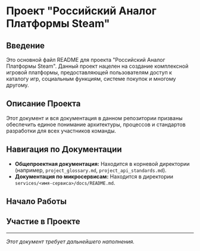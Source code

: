 # Проект "Российский Аналог Платформы Steam"

## Введение

Это основной файл README для проекта "Российский Аналог Платформы Steam".
Данный проект нацелен на создание комплексной игровой платформы, предоставляющей пользователям доступ к каталогу игр, социальным функциям, системе покупок и многому другому.

## Описание Проекта

<!-- TODO: Добавить более детальное описание проекта, его цели и задачи. -->
<!-- Можно использовать информацию из 'project_docs/old_docs/Описание проекта.txt' -->

Этот документ и вся документация в данном репозитории призваны обеспечить единое понимание архитектуры, процессов и стандартов разработки для всех участников команды.

## Навигация по Документации

*   **Общепроектная документация:** Находится в корневой директории (например, `project_glossary.md`, `project_api_standards.md`).
*   **Документация по микросервисам:** Находится в директории `services/<имя-сервиса>/docs/README.md`.

## Начало Работы

<!-- TODO: Добавить инструкции для разработчиков по настройке окружения, сборке и запуску проекта. -->

## Участие в Проекте

<!-- TODO: Описать процесс внесения изменений, правила именования веток, процесс код-ревью и т.д. -->

---
*Этот документ требует дальнейшего наполнения.*

